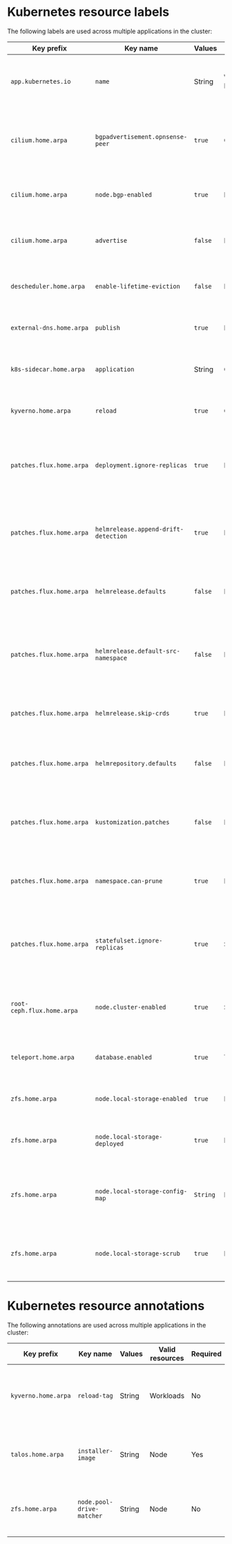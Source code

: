 # Kubernetes resource labels

The following labels are used across multiple applications in the cluster:

| Key prefix                 | Key name                             | Values   | Valid resources        | Required | Description                                                                                       |
| -------------------------- | ------------------------------------ | -------- | ---------------------- | -------- | ------------------------------------------------------------------------------------------------- |
| `app.kubernetes.io`        | `name`                               | String   | Workloads and Networks | Yes      | Name of the app a resource belongs to. Used for network policy rules.                             |
| `cilium.home.arpa`         | `bgpadvertisement.opnsense-peer`     | `true`   | CiliumBGPAdvertisement | No       | Opt-in to allow Cilium to the advertise routes to the OPNsense autonomous system.                 |
| `cilium.home.arpa`         | `node.bgp-enabled`                   | `true`   | Node                   | No       | Opt-in to allow Cilium to announce routes via BGP from the node.                                  |
| `cilium.home.arpa`         | `advertise`                          | `false`  | Networks               | No       | Opt-out to stop Cilium from announcing the associated IP to BGP peers.                            |
| `descheduler.home.arpa`    | `enable-lifetime-eviction`           | `false`  | Pods                   | No       | Opt-out to stop Descheduler from evicting pods over a set age.                                    |
| `external-dns.home.arpa`   | `publish`                            | `true`   | Networks               | No       | Opt-in to allow publishing a DNS record to Cloudflare.                                            |
| `k8s-sidecar.home.arpa`    | `application`                        | String   | ConfigMaps and Secrets | No       | Opt-in to load the resource into the configured application.                                      |
| `kyverno.home.arpa`        | `reload`                             | `true`   | ConfigMaps and Secrets | No       | True to reload attached workloads when changed                                                    |
| `patches.flux.home.arpa`   | `deployment.ignore-replicas`         | `true`   | Deployment             | No       | Opt-in to allow the HelmRelease owning a deployment from reverting changes to the replica count.  |
| `patches.flux.home.arpa`   | `helmrelease.append-drift-detection` | `true`   | HelmRelease            | No       | Opt-in to append HelmRelease drift detection rules, to avoid overwriting existing values.         |
| `patches.flux.home.arpa`   | `helmrelease.defaults`               | `false`  | HelmRelease            | No       | Opt-out to prevent a HelmRelease from receiving "standard" defaults.                              |
| `patches.flux.home.arpa`   | `helmrelease.default-src-namespace`  | `false`  | HelmRelease            | No       | Opt-out to prevent a HelmRelease from referencing the flux-system namespace for the source.       |
| `patches.flux.home.arpa`   | `helmrelease.skip-crds`              | `true`   | HelmRelease            | No       | Opt-in to prevent a HelmRelease from installing CRDs.                                             |
| `patches.flux.home.arpa`   | `helmrepository.defaults`            | `false`  | HelmRepository         | No       | Opt-out to allow for setting a different HelmRepository polling interval.                         |
| `patches.flux.home.arpa`   | `kustomization.patches`              | `false`  | Kustomization          | No       | Opt-out to not apply kustomization patches. Required for the root kustomization.                  |
| `patches.flux.home.arpa`   | `namespace.can-prune`                | `true`   | Namespace              | No       | Opt-in to allow a namespace to be pruned if Flux thinks that it should be deleted.                |
| `patches.flux.home.arpa`   | `statefulset.ignore-replicas`        | `true`   | StatefulSet            | No       | Opt-in to allow the HelmRelease owning a statefulset from reverting changes to the replica count. |
| `root-ceph.flux.home.arpa` | `node.cluster-enabled`               | `true`   | StatefulSet            | No       | Opt-in to allow the using the node for a Rook-Ceph cluster, including OSDs.                       |
| `teleport.home.arpa`       | `database.enabled`                   | `true`   | TeleportDatabaseV3     | No       | Opt-in to allow Teleport to pick up the database resource.                                        |
| `zfs.home.arpa`            | `node.local-storage-enabled`         | `true`   | Node                   | No       | Opt-in to allow using the node for local ZFS-based storage.                                       |
| `zfs.home.arpa`            | `node.local-storage-deployed`        | `true`   | Node                   | No       | Indicates if the node local storage zpool has been deployed.                                      |
| `zfs.home.arpa`            | `node.local-storage-config-map`      | `String` | Node                   | No       | Indicates the last ZFS deployment script version that was successfully ran.                       |
| `zfs.home.arpa`            | `node.local-storage-scrub`           | `true`   | Node                   | No       | Indicates if the node local storage zpool should be immediately scrubbed.                         |

# Kubernetes resource annotations

The following annotations are used across multiple applications in the cluster:

| Key prefix          | Key name                  | Values | Valid resources | Required | Description                                                        |
| ------------------- | ------------------------- | ------ | --------------- | -------- | ------------------------------------------------------------------ |
| `kyverno.home.arpa` | `reload-tag`              | String | Workloads       | No       | Random value added by Kyverno to trigger a reload of a workflow    |
| `talos.home.arpa`   | `installer-image`         | String | Node            | Yes      | Full image name (without tag) for auto updates                     |
| `zfs.home.arpa`     | `node.pool-drive-matcher` | String | Node            | No       | File path matcher for drives that should be included in a ZFS pool |
